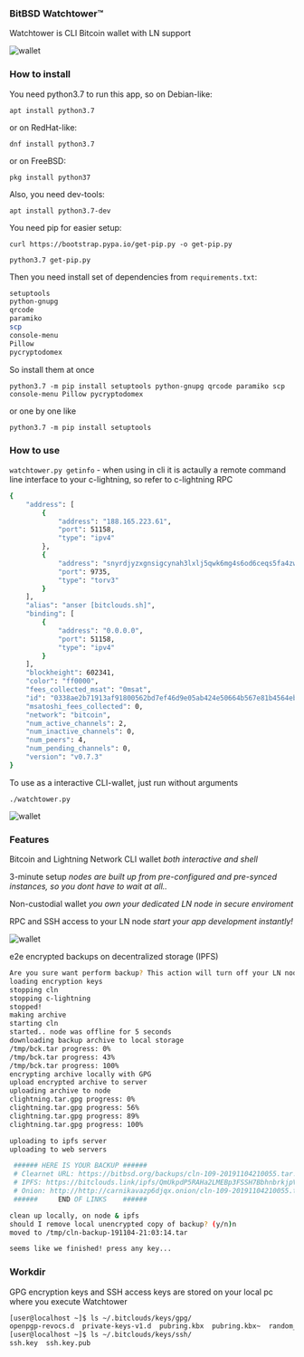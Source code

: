 ### BitBSD Watchtower™ ###

Watchtower is CLI Bitcoin wallet with LN support

![wallet](https://i.imgur.com/2b33Tsg.png "Watchtower")


### How to install ###

You need python3.7 to run this app, so on Debian-like:

`apt install python3.7`

or on RedHat-like:

`dnf install python3.7`

or on FreeBSD:

`pkg install python37`

Also, you need dev-tools:

`apt install python3.7-dev`

You need pip for easier setup:

`curl https://bootstrap.pypa.io/get-pip.py -o get-pip.py`

`python3.7 get-pip.py`

Then you need install set of dependencies from `requirements.txt`:

```bash
setuptools
python-gnupg
qrcode
paramiko
scp
console-menu
Pillow
pycryptodomex

```

So install them at once

 `python3.7 -m pip install setuptools python-gnupg qrcode paramiko scp console-menu Pillow pycryptodomex`

or one by one like

`python3.7 -m pip install setuptools`

### How to use

`watchtower.py getinfo` - when using in cli it is actaully a remote command line interface to your c-lightning, so refer to c-lightning RPC

```bash
{
    "address": [
        {
            "address": "188.165.223.61",
            "port": 51158,
            "type": "ipv4"
        },
        {
            "address": "snyrdjyzxgnsigcynah3lxlj5qwk6mg4s6od6ceqs5fa4zwxezsy5yad.onion",
            "port": 9735,
            "type": "torv3"
        }
    ],
    "alias": "anser [bitclouds.sh]",
    "binding": [
        {
            "address": "0.0.0.0",
            "port": 51158,
            "type": "ipv4"
        }
    ],
    "blockheight": 602341,
    "color": "ff0000",
    "fees_collected_msat": "0msat",
    "id": "0338ae2b71913af91800562bd7ef46d9e05ab424e50664b567e81b4564eb043e15",
    "msatoshi_fees_collected": 0,
    "network": "bitcoin",
    "num_active_channels": 2,
    "num_inactive_channels": 0,
    "num_peers": 4,
    "num_pending_channels": 0,
    "version": "v0.7.3"
}

```

To use as a interactive CLI-wallet, just run without arguments

`./watchtower.py`

 ![wallet](https://i.imgur.com/WNiQWQb.png "Watchtower")

### Features

Bitcoin and Lightning Network CLI wallet _both interactive and shell_

3-minute setup _nodes are built up from pre-configured and pre-synced instances, so you dont have to wait at all.._

Non-custodial wallet _you own your dedicated LN node in secure enviroment_

RPC and SSH access to your LN node _start your app development instantly!_

![wallet](https://i.imgur.com/Qvmdrbj.png "Watchtower")
 
e2e encrypted backups on decentralized storage (IPFS)

```bash
Are you sure want perform backup? This action will turn off your LN node for a while! Proceed? (y/n)y
loading encryption keys
stopping cln
stopping c-lightning
stopped!
making archive
starting cln
started.. node was offline for 5 seconds
downloading backup archive to local storage
/tmp/bck.tar progress: 0%   
/tmp/bck.tar progress: 43%   
/tmp/bck.tar progress: 100%   
encrypting archive locally with GPG
upload encrypted archive to server
uploading archive to node
clightning.tar.gpg progress: 0%   
clightning.tar.gpg progress: 56%   
clightning.tar.gpg progress: 89%   
clightning.tar.gpg progress: 100%   

uploading to ipfs server
uploading to web servers

 ###### HERE IS YOUR BACKUP ######
 # Clearnet URL: https://bitbsd.org/backups/cln-109-20191104210055.tar.gpg
 # IPFS: https://bitclouds.link/ipfs/QmUkpdP5RAHa2LMEBp3FSSH7BbhnbrkjpVXjwPBh6MaYwy
 # Onion: http://http://carnikavazp6djqx.onion/cln-109-20191104210055.tar.gpg
 ######     END OF LINKS    ######

clean up locally, on node & ipfs
should I remove local unencrypted copy of backup? (y/n)n
moved to /tmp/cln-backup-191104-21:03:14.tar

seems like we finished! press any key...
```

### Workdir

GPG encryption keys and SSH access keys are stored on your local pc where you execute Watchtower

```bash
[user@localhost ~]$ ls ~/.bitclouds/keys/gpg/
openpgp-revocs.d  private-keys-v1.d  pubring.kbx  pubring.kbx~  random_seed  trustdb.gpg
[user@localhost ~]$ ls ~/.bitclouds/keys/ssh/
ssh.key  ssh.key.pub

```


